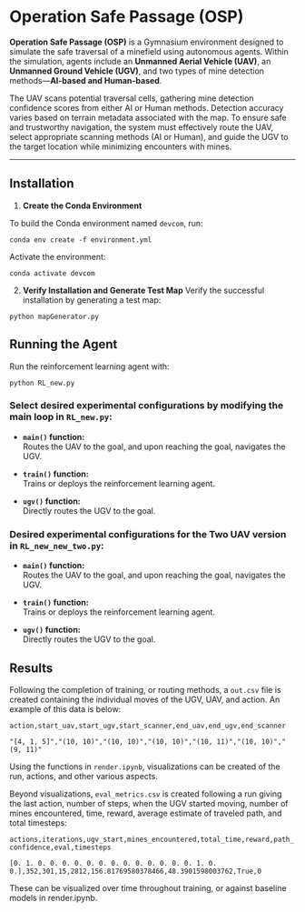 # Operation Safe Passage (OSP)

**Operation Safe Passage (OSP)** is a Gymnasium environment designed to simulate the safe traversal of a minefield using autonomous agents. Within the simulation, agents include an **Unmanned Aerial Vehicle (UAV)**, an **Unmanned Ground Vehicle (UGV)**, and two types of mine detection methods—**AI-based and Human-based**.

The UAV scans potential traversal cells, gathering mine detection confidence scores from either AI or Human methods. Detection accuracy varies based on terrain metadata associated with the map. To ensure safe and trustworthy navigation, the system must effectively route the UAV, select appropriate scanning methods (AI or Human), and guide the UGV to the target location while minimizing encounters with mines.

---

## Installation

1. **Create the Conda Environment**

To build the Conda environment named `devcom`, run:
```
conda env create -f environment.yml
```
Activate the environment:
```
conda activate devcom
```

2. **Verify Installation and Generate Test Map**
Verify the successful installation by generating a test map:
```
python mapGenerator.py
```

## Running the Agent
Run the reinforcement learning agent with:
```
python RL_new.py
```

### Select desired experimental configurations by modifying the main loop in `RL_new.py`:

- **`main()` function:**  
  Routes the UAV to the goal, and upon reaching the goal, navigates the UGV.

- **`train()` function:**  
  Trains or deploys the reinforcement learning agent.

- **`ugv()` function:**  
  Directly routes the UGV to the goal.


### Desired experimental configurations for the Two UAV version in `RL_new_new_two.py`:
- **`main()` function:**  
  Routes the UAV to the goal, and upon reaching the goal, navigates the UGV.

- **`train()` function:**  
  Trains or deploys the reinforcement learning agent.

- **`ugv()` function:**  
  Directly routes the UGV to the goal.

## Results
Following the completion of training, or routing methods, a `out.csv` file is created containing the individual moves of the UGV, UAV, and action. An example of this data is below:

`action,start_uav,start_ugv,start_scanner,end_uav,end_ugv,end_scanner`

`"[4, 1, 5]","(10, 10)","(10, 10)","(10, 10)","(10, 11)","(10, 10)","(9, 11)"`

Using the functions in `render.ipynb`, visualizations can be created of the run, actions, and other various aspects. 

Beyond visualizations, `eval_metrics.csv` is created following a run giving the last action, number of steps, when the UGV started moving, number of mines encountered, time, reward, average estimate of traveled path, and total timesteps:

`actions,iterations,ugv_start,mines_encountered,total_time,reward,path_confidence,eval,timesteps`

`[0. 1. 0. 0. 0. 0. 0. 0. 0. 0. 0. 0. 0. 0. 0. 1. 0. 0.],352,301,15,2812,156.81769580378466,48.3901598003762,True,0`

These can be visualized over time throughout training, or against baseline models in render.ipynb.
